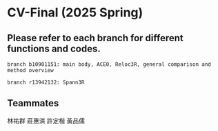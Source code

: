 # CV-Final (2025 Spring)

## Please refer to each branch for different functions and codes.

    branch b10901151: main body, ACE0, Reloc3R, general comparison and method overview
  
    branch r13942132: Spann3R

## Teammates
林祐群
莊惠淇
許定楷
黃品儒
